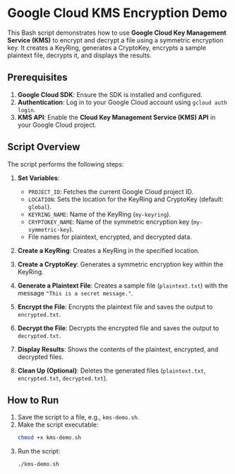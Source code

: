 # Google Cloud KMS Encryption Demo

This Bash script demonstrates how to use **Google Cloud Key Management Service (KMS)** to encrypt and decrypt a file using a symmetric encryption key. It creates a KeyRing, generates a CryptoKey, encrypts a sample plaintext file, decrypts it, and displays the results.

## Prerequisites
1. **Google Cloud SDK**: Ensure the SDK is installed and configured.
2. **Authentication**: Log in to your Google Cloud account using `gcloud auth login`.
3. **KMS API**: Enable the **Cloud Key Management Service (KMS) API** in your Google Cloud project.

## Script Overview
The script performs the following steps:
1. **Set Variables**:
   - `PROJECT_ID`: Fetches the current Google Cloud project ID.
   - `LOCATION`: Sets the location for the KeyRing and CryptoKey (default: `global`).
   - `KEYRING_NAME`: Name of the KeyRing (`my-keyring`).
   - `CRYPTOKEY_NAME`: Name of the symmetric encryption key (`my-symmetric-key`).
   - File names for plaintext, encrypted, and decrypted data.

2. **Create a KeyRing**: Creates a KeyRing in the specified location.

3. **Create a CryptoKey**: Generates a symmetric encryption key within the KeyRing.

4. **Generate a Plaintext File**: Creates a sample file (`plaintext.txt`) with the message `"This is a secret message."`.

5. **Encrypt the File**: Encrypts the plaintext file and saves the output to `encrypted.txt`.

6. **Decrypt the File**: Decrypts the encrypted file and saves the output to `decrypted.txt`.

7. **Display Results**: Shows the contents of the plaintext, encrypted, and decrypted files.

8. **Clean Up (Optional)**: Deletes the generated files (`plaintext.txt`, `encrypted.txt`, `decrypted.txt`).

## How to Run
1. Save the script to a file, e.g., `kms-demo.sh`.
2. Make the script executable:
   ```bash
   chmod +x kms-demo.sh
   ```
3. Run the script:
   ```bash
   ./kms-demo.sh
   ```

